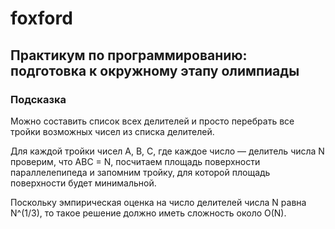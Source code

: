 # foxford
## Практикум по программированию: подготовка к окружному этапу олимпиады ##
### Подсказка ###
Можно составить список всех делителей и просто перебрать 
все тройки возможных чисел из списка делителей.

Для каждой тройки чисел A, B, C, где каждое число — делитель числа N проверим, 
что ABC = N, посчитаем площадь поверхности параллелепипеда и запомним тройку, 
для которой площадь поверхности будет минимальной.

Поскольку эмпирическая оценка на число делителей числа N равна N^(1/3), 
то такое решение должно иметь сложность около O(N).
